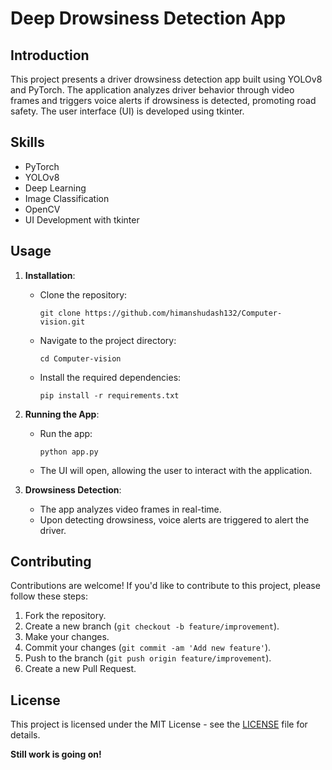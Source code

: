 # Deep Drowsiness Detection App

## Introduction

This project presents a driver drowsiness detection app built using YOLOv8 and PyTorch. The application analyzes driver behavior through video frames and triggers voice alerts if drowsiness is detected, promoting road safety. The user interface (UI) is developed using tkinter.

## Skills

- PyTorch
- YOLOv8
- Deep Learning
- Image Classification
- OpenCV
- UI Development with tkinter

## Usage

1. **Installation**: 
    - Clone the repository:
        ```
        git clone https://github.com/himanshudash132/Computer-vision.git
        ```
    - Navigate to the project directory:
        ```
        cd Computer-vision
        ```
    - Install the required dependencies:
        ```
        pip install -r requirements.txt
        ```

2. **Running the App**:
    - Run the app:
        ```
        python app.py
        ```
    - The UI will open, allowing the user to interact with the application.

3. **Drowsiness Detection**:
    - The app analyzes video frames in real-time.
    - Upon detecting drowsiness, voice alerts are triggered to alert the driver.

## Contributing

Contributions are welcome! If you'd like to contribute to this project, please follow these steps:

1. Fork the repository.
2. Create a new branch (`git checkout -b feature/improvement`).
3. Make your changes.
4. Commit your changes (`git commit -am 'Add new feature'`).
5. Push to the branch (`git push origin feature/improvement`).
6. Create a new Pull Request.

## License

This project is licensed under the MIT License - see the [LICENSE](LICENSE) file for details.

**Still work is going on!**


